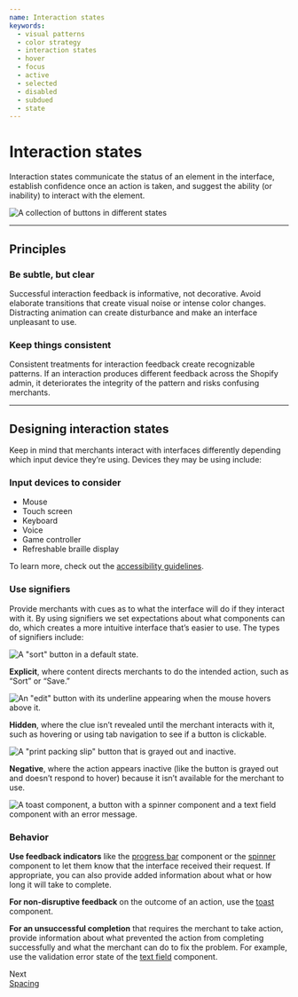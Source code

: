 ```yaml
---
name: Interaction states
keywords:
  - visual patterns
  - color strategy
  - interaction states
  - hover
  - focus
  - active
  - selected
  - disabled
  - subdued
  - state
---
```


# Interaction states

Interaction states communicate the status of an element in the interface, establish confidence once an action is taken, and suggest the ability (or inability) to interact with the element.

<!-- showcasecontent -->

![A collection of buttons in different states](/public_images/design/interaction-states/interaction-states-intro@2x.png)

<!-- end -->

---

## Principles

<!-- keywords: interaction states guidelines, interaction states principles, be subtle but obvious, be consistent -->

### Be subtle, but clear

Successful interaction feedback is informative, not decorative. Avoid elaborate transitions that create visual noise or intense color changes. Distracting animation can create disturbance and make an interface unpleasant to use.

### Keep things consistent

Consistent treatments for interaction feedback create recognizable patterns. If an interaction produces different feedback across the Shopify admin, it deteriorates the integrity of the pattern and risks confusing merchants.

---

## Designing interaction states

<!-- keywords: interaction states use cases, where to use interaction states, signifiers, affordance, a11y, accessibility, behavior  -->

Keep in mind that merchants interact with interfaces differently depending which input device they’re using. Devices they may be using include:

### Input devices to consider

- Mouse
- Touch screen
- Keyboard
- Voice
- Game controller
- Refreshable braille display

To learn more, check out the [accessibility guidelines](/foundations/accessibility).

### Use signifiers

Provide merchants with cues as to what the interface will do if they interact with it. By using signifiers we set expectations about what components can do, which creates a more intuitive interface that’s easier to use. The types of signifiers include:

<!-- centeredcontent -->

![A "sort" button in a default state.](/public_images/design/interaction-states/interaction-states-explicit@2x.png)

**Explicit**, where content directs merchants to do the intended action, such as “Sort” or “Save.”

<!-- end -->

<!-- centeredcontent -->

![An "edit" button with its underline appearing when the mouse hovers above it.](/public_images/design/interaction-states/interaction-states-hidden@2x.png)

**Hidden**, where the clue isn’t revealed until the merchant interacts with it, such as hovering or using tab navigation to see if a button is clickable.

<!-- end -->

<!-- centeredcontent -->

![A "print packing slip" button that is grayed out and inactive.](/public_images/design/interaction-states/interaction-states-negative@2x.png)

**Negative**, where the action appears inactive (like the button is grayed out and doesn’t respond to hover) because it isn’t available for the merchant to use.

<!-- end -->

<!-- showcasecontent -->

![A toast component, a button with a spinner component and a text field component with an error message.](/public_images/design/interaction-states/interaction-states-behavior@2x.png)

### Behavior

**Use feedback indicators** like the [progress bar](https://polaris.shopify.com/components/feedback-indicators/progress-bar) component or the [spinner](https://polaris.shopify.com/components/feedback-indicators/spinner) component to let them know that the interface received their request. If appropriate, you can also provide added information about what or how long it will take to complete.

**For non-disruptive feedback** on the outcome of an action, use the [toast](https://polaris.shopify.com/components/feedback-indicators/toast) component.

**For an unsuccessful completion** that requires the merchant to take action, provide information about what prevented the action from completing successfully and what the merchant can do to fix the problem. For example, use the validation error state of the [text field](https://polaris.shopify.com/components/forms/text-field) component.

<!-- end -->

<div class="NextPage">
Next<br/>
<a href="/design/spacing#navigation">Spacing</a>
</div>

